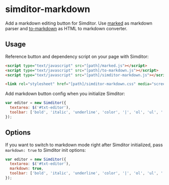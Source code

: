 simditor-markdown
=============

Add a markdown editing button for Simditor. Use [marked](https://github.com/chjj/marked) as markdown parser and [to-markdown](https://github.com/domchristie/to-markdown) as HTML to markdown converter.

## Usage

Reference button and dependency script on your page with Simditor:

```html
<script type="text/javascript" src="[path]/marked.js"></script>
<script type="text/javascript" src="[path]/to-markdown.js"></script>
<script type="text/javascript" src="[path]/simditor-markdown.js"></script>

<link rel="stylesheet" href="[path]/simditor-markdown.css" media="screen" charset="utf-8" />
```

Add markdown button config when you initialize Simditor:

```js
var editor = new Simditor({
  textarea: $('#txt-editor'),
  toolbar: ['bold', 'italic', 'underline', 'color', '|', 'ol', 'ul', '|', 'markdown']
});
```

## Options

If you want to switch to markdown mode right after Simditor initialized, pass `markdown: true` to Simditor init options:

```js
var editor = new Simditor({
  textarea: $('#txt-editor'),
  markdown: true,
  toolbar: ['bold', 'italic', 'underline', 'color', '|', 'ol', 'ul', '|', 'markdown']
});
```
